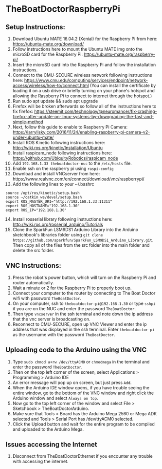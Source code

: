 # TheBoatDoctorRaspberryPi

## Setup Instructions:
1.  Download Ubuntu MATE 16.04.2 (Xenial) for the Raspberry Pi from here: https://ubuntu-mate.org/download/
2.  Follow instructions here to mount the Ubuntu MATE img onto the microSD card for the Raspberry Pi: https://ubuntu-mate.org/raspberry-pi/
3.  Insert the microSD card into the Raspberry Pi and follow the installation instructions.
4.  Connect to the CMU-SECURE wireless network following instructions here: https://www.cmu.edu/computing/services/endpoint/network-access/wireless/how-to/connect.html (You can install the certificate by loading it on a usb drive or briefly turning on your phone's hotspot and allowing the Raspberry Pi to connect to internet through the hotspot.)
5.  Run sudo apt update && sudo apt upgrade
6.  Firefox will be broken afterwards so follow all of the instructions here to fix firefox: https://steemit.com/technology/@neuromancer/fix-crashing-firefox-after-update-on-linux-systems-by-downgrading-the-fast-and-simple-method
7.  Next, follow this guide to enable to Raspberry Pi Camera: https://larrylisky.com/2016/11/24/enabling-raspberry-pi-camera-v2-under-ubuntu-mate/
8.  Install ROS Kinetic following instructions here: http://wiki.ros.org/kinetic/Installation/Ubuntu
9.  Install raspicam\_node following instructions here: https://github.com/UbiquityRobotics/raspicam_node
10. Add `192.168.1.33 theboatdoctor-nuc` to the `/etc/hosts` file. 
11. Enable ssh on the raspberry pi using `raspi-config`
12. Download and install VNCserver from here: https://www.realvnc.com/en/connect/download/vnc/raspberrypi/
13. Add the following lines to your ~/.bashrc
```
source /opt/ros/kinetic/setup.bash
source ~/catkin_ws/devel/setup.bash
export ROS_MASTER_URI="http://192.168.1.33:11311"
export ROS_HOSTNAME="192.168.1.30"
export ROS_IP="192.168.1.30"
``` 
14. Install rosserial library following instructions here: http://wiki.ros.org/rosserial_arduino/Tutorials
15. Clone the SparkFun LSM9DS1 Arduino Library into the Arduino sketchbook's libraries folder using `git clone https://github.com/sparkfun/SparkFun_LSM9DS1_Arduino_Library.git`. Then copy all of the files from the src folder into the main folder and delete the src folder.

## VNC Instructions:
1. Press the robot's power button, which will turn on the Raspberry Pi and router automatically.
2. Wait a minute or 2 for the Raspberry Pi to properly boot up.
3. Connect your computer to the router by connecting to The Boat Doctor wifi with password `TheBoatDoctor`.
4. On your computer, ssh to `theboatdoctor-pi@192.168.1.30` or type `sshpi` if you are on the NUC and enter the password `TheBoatDoctor`.
5. Then type `vncserver` in the ssh terminal and note down the ip address that the vnc server is broadcasting on.
6. Reconnect to CMU-SECURE, open up VNC Viewer and enter the ip address that was displayed in the ssh terminal. Enter `theboatdoctor-pi` as the username with the password `TheBoatDoctor`.

## Uploading code to the Arduino using the VNC
1. Type `sudo chmod a+rw /dev/ttyACM0` or `chmodmega` in the terminal and enter the password `TheBoatDoctor`.
2. Then on the top left corner of the screen, select Applications > Programming > Arduino IDE
3. An error message will pop up on screen, but just press `Add`.
4. When the Arduino IDE window opens, if you have trouble seeing the entire window, go to the bottom of the VNC window and right click the Arduino window and select `Always on top`.
5. Now go to the top left corner of the window and select File > Sketchbook > TheBoatDoctorArduino.
6. Make sure that Tools > Board has the Arduino Mega 2560 or Mega ADK selected and Tools > Serial Port has /dev/ttyACM0 selected.
7. Click the Upload button and wait for the entire program to be compiled and uploaded to the Arduino Mega.

## Issues accessing the Internet
1. Disconnect from TheBoatDoctorEthernet if you encounter any trouble with accessing the internet.